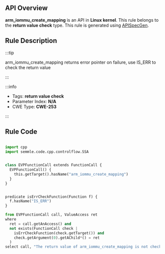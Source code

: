 ---
---


## API Overview
**arm_iommu_create_mapping** is an API in **Linux kernel**. This rule belongs to the **return value check** type. This rule is generated using [APISpecGen](../../tools/APISpecGen).
## Rule Description

:::tip

arm_iommu_create_mapping returns error pointer on failure, use IS_ERR to check the return value

:::

:::info

- Tags: **return value check**
- Parameter Index: **N/A**
- CWE Type: **CWE-253**

:::

## Rule Code
```python

import cpp
import semmle.code.cpp.controlflow.SSA


class EVPFunctionCall extends FunctionCall {
  EVPFunctionCall() {
    this.getTarget().hasName("arm_iommu_create_mapping")
  }
}


predicate isErrCheckFunction(Function f) {
  f.hasName("IS_ERR") 
}

from EVPFunctionCall call, ValueAccess ret
where
  ret = call.getAnAccess() and
  not exists(FunctionCall check |
    isErrCheckFunction(check.getTarget()) and
    check.getArgument(0).getAChild*() = ret
  )
select call, "The return value of arm_iommu_create_mapping is not checked with IS_ERR."
    
```
